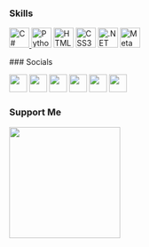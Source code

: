 <!--- 

<b>My GitHub Stats</b>

[//]: # (<a href="http://www.github.com/black-man2233"><img src="https://github-readme-stats.vercel.app/api?username=black-man2233&show_icons=true&hide=&count_private=true&title_color=a855f7&text_color=ffffff&icon_color=a855f7&bg_color=312e81&hide_border=true&show_icons=true" alt="black-man2233's GitHub stats" /></a>)

[//]: # ()
[//]: # (<a href="http://www.github.com/black-man2233"><img src="https://github-readme-streak-stats.herokuapp.com/?user=black-man2233&stroke=ffffff&background=312e81&ring=a855f7&fire=a855f7&currStreakNum=ffffff&currStreakLabel=a855f7&sideNums=ffffff&sideLabels=ffffff&dates=ffffff&hide_border=true" /></a>)
 
<a href="https://github.com/black-man2233" align="left"><img src="http://github-profile-summary-cards.vercel.app/api/cards/profile-details?username=black-man2233&theme=tokyonight" alt="Top Languages" /></a>
<a href="https://github.com/black-man2233" align="left"><img src="https://github-readme-stats.vercel.app/api/top-langs/?username=black-man2233&langs_count=10&title_color=a855f7&text_color=ffffff&icon_color=a855f7&bg_color=312e81&hide_border=true&locale=en&custom_title=Top%20%Languages" alt="Top Languages" /></a>

Hi ![](https://user-images.githubusercontent.com/18350557/176309783-0785949b-9127-417c-8b55-ab5a4333674e.gif)My name is Kevin Bamwesa.
======================================================================================================================================

Software Developer.
-------------------

I began to code in the year 2021, with Python. I Switched to C# in January 2022, because i find C# more interesting than Python. My goal is to code Softwares that can solve daily problems.

* 🌍  I'm based in Denmark
* 🖥️  See my portfolio at [My Portfolio.](https://my-portfolio-five-pink.vercel.app/)
* ✉️  You can contact me at [kevi3758@gmail.com.](mailto:kevi3758@gmail.com.)
* 🚀  I'm currently working on [WPF software](http://github.com/black-man2233/)
* 🧠  I'm learning C# and .Net Core.
* 🤝  I'm open to collaborating on any development project, regardless of the framework.
* ⚡  Stack Overflow is GOATED.
-->

### Skills

<p align="left">
<a href="https://docs.microsoft.com/en-us/dotnet/csharp/" target="_blank" rel="noreferrer"><img src="https://raw.githubusercontent.com/danielcranney/readme-generator/main/public/icons/skills/csharp-colored.svg" width="36" height="36" alt="C#" />

</a>
<a href="https://www.python.org/" target="_blank" rel="noreferrer"><img src="https://raw.githubusercontent.com/danielcranney/readme-generator/main/public/icons/skills/python-colored.svg" width="36" height="36" alt="Python" /></a>
<a href="https://developer.mozilla.org/en-US/docs/Glossary/HTML5" target="_blank" rel="noreferrer"><img src="https://raw.githubusercontent.com/danielcranney/readme-generator/main/public/icons/skills/html5-colored.svg" width="36" height="36" alt="HTML5" /></a>
<a href="https://www.w3.org/TR/CSS/#css" target="_blank" rel="noreferrer"><img src="https://raw.githubusercontent.com/danielcranney/readme-generator/main/public/icons/skills/css3-colored.svg" width="36" height="36" alt="CSS3" /></a>
<a href="https://dotnet.microsoft.com/en-us/" target="_blank" rel="noreferrer"><img src="https://raw.githubusercontent.com/danielcranney/readme-generator/main/public/icons/skills/dot-net-colored.svg" width="36" height="36" alt=".NET" /></a>
<a href="https://metamask.io/" target="_blank" rel="noreferrer"><img src="https://raw.githubusercontent.com/danielcranney/readme-generator/main/public/icons/skills/metamask-colored.svg" width="36" height="36" alt="MetaMask" /></a>
</p>
### Socials

<p align="left"> <a href="https://www.dev.to/blackman2233" target="_blank" rel="noreferrer"><img src="https://raw.githubusercontent.com/danielcranney/readme-generator/main/public/icons/socials/devdotto.svg" width="32" height="32" /></a> <a href="https://discord.com/users/Simp-Lord#9440" target="_blank" rel="noreferrer"><img src="https://raw.githubusercontent.com/danielcranney/readme-generator/main/public/icons/socials/discord.svg" width="32" height="32" /></a> <a href="https://www.facebook.com/kevin.bamwesablckmn.5" target="_blank" rel="noreferrer"><img src="https://raw.githubusercontent.com/danielcranney/readme-generator/main/public/icons/socials/facebook.svg" width="32" height="32" /></a> <a href="https://www.github.com/black-man2233" target="_blank" rel="noreferrer"><img src="https://raw.githubusercontent.com/danielcranney/readme-generator/main/public/icons/socials/github.svg" width="32" height="32" /></a> <a href="http://www.instagram.com/simplord003" target="_blank" rel="noreferrer"><img src="https://raw.githubusercontent.com/danielcranney/readme-generator/main/public/icons/socials/instagram.svg" width="32" height="32" /></a> <a href="https://www.linkedin.com/in/kevin-bamwesa-5b7546188/" target="_blank" rel="noreferrer"><img src="https://raw.githubusercontent.com/danielcranney/readme-generator/main/public/icons/socials/linkedin.svg" width="32" height="32" /></a></p>

### Support Me

<a href="https://www.buymeacoffee.com/simplord03"><img src="https://cdn.buymeacoffee.com/buttons/v2/default-yellow.png" width="200" /></a>
